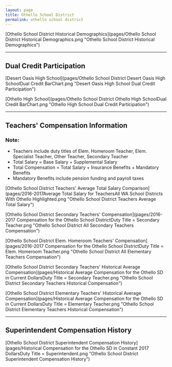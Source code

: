 ```yaml
---
layout: page
title: Othello School District
permalink: othello school district
---
```



[Othello School District Historical Demographics](pages/Othello School District Historical Demographics.png "Othello School District Historical Demographics")

___

## Dual Credit Participation

[Desert Oasis High School](pages/Othello School District Desert Oasis High SchoolDual Credit BarChart.png "Desert Oasis High School Dual Credit Participation")

[Othello High School](pages/Othello School District Othello High SchoolDual Credit BarChart.png "Othello High School Dual Credit Participation")


___

## Teachers' Compensation Information
### Note:
- Teachers include duty titles of Elem. Homeroom Teacher, Elem. Specialist Teacher, Other Teacher, Secondary Teacher
- Total Salary = Base Salary + Supplemental Salary
- Total Compensation = Total Salary + Insurance Benefits + Mandatory Benefits
- Mandatory Benefits include pension funding and payroll taxes

[Othello School District Teachers' Average Total Salary Comparison](pages/2016-2017Average Total Salary for TeachersAll WA School Districts With Othello Highlighted.png "Othello School District Teachers Average Total Salary")

[Othello School District Secondary Teachers' Compensation](pages/2016-2017 Compensation for the Othello School DistrictDuty Title = Secondary Teacher.png "Othello School District All Secondary Teachers Compensation")

[Othello School District Elem. Homeroom Teachers' Compensation](pages/2016-2017 Compensation for the Othello School DistrictDuty Title = Elem. Homeroom Teacher.png "Othello School District All Elementary Teachers Compensation")

[Othello School District Secondary Teachers' Historical Average Compensation](pages/Historical Average Compensation for the Othello SD in Current DollarsDuty Title = Secondary Teacher.png "Othello School District Secondary Teachers Historical Compensation")

[Othello School District Elementary Teachers' Historical Average Compensation](pages/Historical Average Compensation for the Othello SD in Current DollarsDuty Title = Elementary Teacher.png "Othello School District Elementary Teachers Historical Compensation")


___

## Superintendent Compensation History

[Othello School District Superintendent Compensation History](pages/Historical Compensation for the Othello SD in Constant 2017 DollarsDuty Title = Superintendent.png "Othello School District Superintendent Compensation History")

